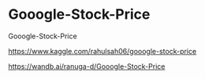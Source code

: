 # Gooogle-Stock-Price
Gooogle-Stock-Price

https://www.kaggle.com/rahulsah06/gooogle-stock-price

https://wandb.ai/ranuga-d/Gooogle-Stock-Price
